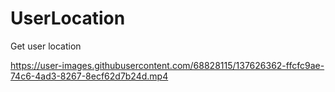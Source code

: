 # UserLocation
Get user location


https://user-images.githubusercontent.com/68828115/137626362-ffcfc9ae-74c6-4ad3-8267-8ecf62d7b24d.mp4

